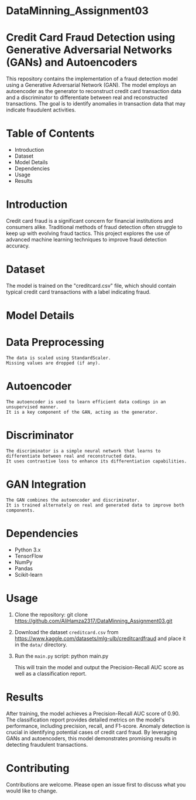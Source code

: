 # DataMinning_Assignment03

# Credit Card Fraud Detection using Generative Adversarial Networks (GANs) and Autoencoders

This repository contains the implementation of a fraud detection model using a Generative Adversarial Network (GAN). The model employs an autoencoder as the generator to reconstruct credit card transaction data and a discriminator to differentiate between real and reconstructed transactions. The goal is to identify anomalies in transaction data that may indicate fraudulent activities.

# Table of Contents

- Introduction
- Dataset
- Model Details
- Dependencies
- Usage
- Results

# Introduction

Credit card fraud is a significant concern for financial institutions and consumers alike. Traditional methods of fraud detection often struggle to keep up with evolving fraud tactics. This project explores the use of advanced machine learning techniques to improve fraud detection accuracy.

# Dataset

The model is trained on the "creditcard.csv" file, which should contain typical credit card transactions with a label indicating fraud.


# Model Details

# Data Preprocessing
    The data is scaled using StandardScaler.
    Missing values are dropped (if any).

# Autoencoder
    The autoencoder is used to learn efficient data codings in an unsupervised manner.
    It is a key component of the GAN, acting as the generator.

# Discriminator
    The discriminator is a simple neural network that learns to differentiate between real and reconstructed data.
    It uses contrastive loss to enhance its differentiation capabilities.

# GAN Integration
    The GAN combines the autoencoder and discriminator.
    It is trained alternately on real and generated data to improve both components.

# Dependencies
- Python 3.x
- TensorFlow
- NumPy
- Pandas
- Scikit-learn

# Usage

1. Clone the repository:
   git clone https://github.com/AliHamza2317/DataMinning_Assignment03.git
   
2. Download the dataset  `creditcard.csv` from https://www.kaggle.com/datasets/mlg-ulb/creditcardfraud and place it in the `data/` directory.

3. Run the `main.py` script:
   python main.py

   This will train the model and output the Precision-Recall AUC score as well as a classification report.

# Results

After training, the model achieves a Precision-Recall AUC score of 0.90. The classification report provides detailed metrics on the model's performance, including precision, recall, and F1-score.
Anomaly detection is crucial in identifying potential cases of credit card fraud. By leveraging GANs and autoencoders, this model demonstrates promising results in detecting fraudulent transactions.

# Contributing

Contributions are welcome. Please open an issue first to discuss what you would like to change.



